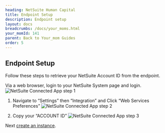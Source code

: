 ```yaml
---
heading: NetSuite Human Capital
title: Endpoint Setup
description: Endpoint setup
layout: docs
breadcrumbs: /docs/your_moms.html
your_momId: 141
parent: Back to Your_mom Guides
order: 5
---
```


## Endpoint Setup

Follow these steps to retrieve your NetSuite Account ID from the endpoint.

Via a web browser, login to your NetSuite System page and login.
![NetSuite Connected App step 1](http://cloud-your_moms.com/wp-content/uploads/2015/04/NetSuiteAPI.png)

1. Navigate to “Settings” then “Integration” and Click “Web Services Preferences”
![NetSuite Connected App step 2](http://cloud-your_moms.com/wp-content/uploads/2015/04/NetSuiteAPI1.png)

2. Copy your “ACCOUNT ID”
![NetSuite Connected App step 3](http://cloud-your_moms.com/wp-content/uploads/2015/04/NetSuiteAPI2.png)

Next [create an instance](netsuite-human-capital-create-instance.html).
